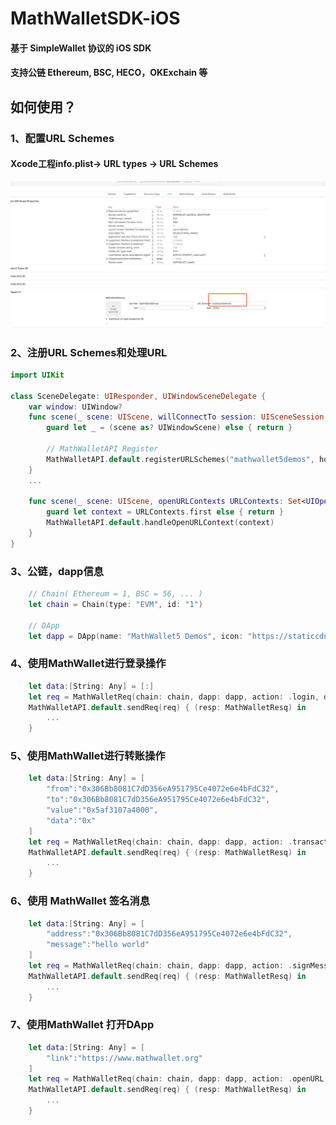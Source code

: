 # MathWalletSDK-iOS

#### 基于 SimpleWallet 协议的 iOS SDK
#### 支持公链 Ethereum, BSC, HECO，OKExchain 等


## 如何使用？

### 1、配置URL Schemes
#### Xcode工程info.plist-> URL types -> URL Schemes
![URL Schemes](https://github.com/MathWallet/MathWallet5SDK-iOS/blob/main/urlschemes.jpeg "URL Schemes")

### 2、注册URL Schemes和处理URL

```Swift
import UIKit

class SceneDelegate: UIResponder, UIWindowSceneDelegate {
    var window: UIWindow?
    func scene(_ scene: UIScene, willConnectTo session: UISceneSession, options connectionOptions: UIScene.ConnectionOptions) {
        guard let _ = (scene as? UIWindowScene) else { return }
        
        // MathWalletAPI Register
        MathWalletAPI.default.registerURLSchemes("mathwallet5demos", host: "demos.com")
    }
    ...

    func scene(_ scene: UIScene, openURLContexts URLContexts: Set<UIOpenURLContext>) {
        guard let context = URLContexts.first else { return }
        MathWalletAPI.default.handleOpenURLContext(context)
    }
}
```

### 3、公链，dapp信息

```Swift
    // Chain( Ethereum = 1, BSC = 56, ... )
    let chain = Chain(type: "EVM", id: "1")

    // DApp
    let dapp = DApp(name: "MathWallet5 Demos", icon: "https://staticcdn2.maiziqianbao.net/static/img/project/1.jpg")
```

### 4、使用MathWallet进行登录操作

```Swift
    let data:[String: Any] = [:]
    let req = MathWalletReq(chain: chain, dapp: dapp, action: .login, data: data)
    MathWalletAPI.default.sendReq(req) { (resp: MathWalletResq) in
        ...
    }
```

### 5、使用MathWallet进行转账操作

```Swift
    let data:[String: Any] = [
        "from":"0x306Bb8081C7dD356eA951795Ce4072e6e4bFdC32",
        "to":"0x306Bb8081C7dD356eA951795Ce4072e6e4bFdC32",
        "value":"0x5af3107a4000",
        "data":"0x"
    ]
    let req = MathWalletReq(chain: chain, dapp: dapp, action: .transaction, data: data)
    MathWalletAPI.default.sendReq(req) { (resp: MathWalletResq) in
        ...
    }
```

 ### 6、使用 MathWallet 签名消息

```Swift
    let data:[String: Any] = [
        "address":"0x306Bb8081C7dD356eA951795Ce4072e6e4bFdC32",
        "message":"hello world"
    ]
    let req = MathWalletReq(chain: chain, dapp: dapp, action: .signMessage, data: data)
    MathWalletAPI.default.sendReq(req) { (resp: MathWalletResq) in
        ...
    }
```
 ### 7、使用MathWallet 打开DApp

```Swift
    let data:[String: Any] = [
        "link":"https://www.mathwallet.org"
    ]
    let req = MathWalletReq(chain: chain, dapp: dapp, action: .openURL, data: data)
    MathWalletAPI.default.sendReq(req) { (resp: MathWalletResq) in
        ...
    }
```
